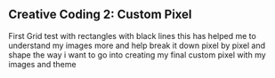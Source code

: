 ## Creative Coding 2: Custom Pixel

First Grid test with rectangles with black lines this has helped me to understand
my images more and help break it down pixel by pixel and shape the way
i want to go into creating my final custom pixel with my images and theme 
